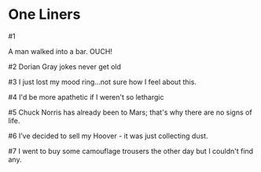  # One Liners

#1

A man walked into a bar. OUCH!

#2
Dorian Gray jokes never get old

#3
I just lost my mood ring...not sure how I feel about this.

#4
I'd be more apathetic if I weren't so lethargic

#5
Chuck Norris has already been to Mars; that's why there are no signs of life.

#6
I’ve decided to sell my Hoover - it was just collecting dust.

#7
I went to buy some camouflage trousers the other day but I couldn't find any.

